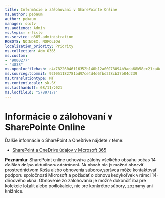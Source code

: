 ```yaml
---
title: Informácie o zálohovaní v SharePointe Online
ms.author: pebaum
author: pebaum
manager: scotv
ms.audience: Admin
ms.topic: article
ms.service: o365-administration
ROBOTS: NOINDEX, NOFOLLOW
localization_priority: Priority
ms.collection: Adm_O365
ms.custom:
- "9000277"
- "4838"
ms.openlocfilehash: c4e78226046f16352b140b12a00178094b9ada68b58ec21ca0d974792c8e3068
ms.sourcegitcommit: 920051182781bd97ce4d4d6fbd268cb37b84d239
ms.translationtype: MT
ms.contentlocale: sk-SK
ms.lasthandoff: 08/11/2021
ms.locfileid: "57897178"
---
```

# <a name="sharepoint-online-backup-information"></a>Informácie o zálohovaní v SharePointe Online

Ďalšie informácie o SharePoint a OneDrive nájdete v téme:

- [SharePoint a OneDrive údajov v Microsoft 365](https://docs.microsoft.com/compliance/assurance/assurance-sharepoint-onedrive-data-resiliency)

**Poznámka:** SharePoint online uchováva zálohy všetkého obsahu počas 14 ďalších dní po aktuálnom odstránení. Ak obsah nie je možné obnoviť prostredníctvom [Koša](https://support.microsoft.com/office/restore-deleted-items-from-the-site-collection-recycle-bin-5fa924ee-16d7-487b-9a0a-021b9062d14b) alebo obnovenia [súborov,](https://support.microsoft.com/office/restore-your-onedrive-fa231298-759d-41cf-bcd0-25ac53eb8a15)správca môže kontaktovať podporu spoločnosti Microsoft a požiadať o obnovu kedykoľvek v rámci 14-dňoového okna. Obnovenie zo zálohovania je možné dokončiť iba pre kolekcie lokalít alebo podlokalcie, nie pre konkrétne súbory, zoznamy ani knižnice.
